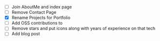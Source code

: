 - [ ] Join AboutMe and index page
- [ ] Remove Contact Page
- [X] Rename Projects for Portfolio
- [ ] Add OSS contributions to 
- [ ] Remove stars and put icons along with years of experience on that tech
- [ ] Add blog post
